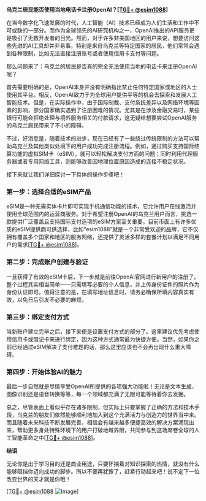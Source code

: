 **乌克兰居民能否使用当地电话卡注册OpenAI？[[TG💪+ @esim1088](https://t.me/s/esim1088)]**

在当今数字化飞速发展的时代，人工智能（AI）技术已经成为人们生活和工作中不可或缺的一部分。而作为全球领先的AI研究机构之一，OpenAI推出的API服务更是吸引了无数开发者的目光。然而，对于许多非美国地区的用户来说，想要访问这些先进的AI工具却并非易事。特别是来自乌克兰等特定国家的居民，他们常常会遇到各种限制，比如无法直接注册账号或者使用信用卡支付等问题。

那么问题来了：乌克兰的居民是否真的完全无法使用当地的电话卡来注册OpenAI呢？

首先需要明确的是，OpenAI本身并没有明确指出禁止任何特定国家或地区的人士使用其平台。相反，OpenAI致力于为全球用户提供平等的机会去探索和发展人工智能技术。但是，在实际操作中，由于国际制裁、支付系统差异以及网络环境等因素的影响，部分国家确实遇到了注册困难的情况。尤其是在涉及金融交易时，某些银行可能会拒绝处理与境外服务相关的付款请求，这无疑给想要尝试OpenAI服务的乌克兰居民带来了不小的障碍。

不过，好消息是，随着技术的进步，现在已经有了一些绕过传统限制的方法可以帮助乌克兰及其他类似处境下的用户成功完成注册流程。例如，通过购买支持国际结算功能的虚拟SIM卡（eSIM），就可以轻松解决支付方面的问题；同时利用代理服务器或者专用网络工具，则能够改善因地理位置原因造成的连接不稳定状况。

接下来就让我们详细探讨一下具体的操作步骤吧！

### 第一步：选择合适的eSIM产品

eSIM是一种无需实体卡片即可实现手机通信功能的技术，它允许用户在线激活并使用全球范围内的运营商服务。对于希望注册OpenAI的乌克兰用户而言，挑选一款提供广泛覆盖且支持国际支付选项的eSIM方案至关重要。目前市面上有许多优质的eSIM提供商可供选择，比如“esim1088”就是一个非常受欢迎的品牌，它不仅拥有覆盖多个国家和地区的服务网络，还提供了灵活多样的套餐计划以满足不同用户的需求[[TG💪+ @esim1088](https://t.me/s/esim1088)]。

### 第二步：完成账户创建与验证

一旦获得了有效的eSIM卡后，下一步就是前往OpenAI官网进行新用户的注册了。整个过程其实相当简单——只需填写必要的个人信息，并上传身份证件的照片作为身份认证即可。值得注意的是，在填写地址信息时，请务必确保所填内容真实有效，以免日后引发不必要的麻烦。

### 第三步：绑定支付方式

当新账户建立完毕之后，接下来便是设置支付方式的部分了。这里建议优先考虑使用信用卡或借记卡来进行绑定，因为这种方式通常最为快捷方便。当然，如果你之前已经通过eSIM解决了支付难题的话，那么这里应该也不会再出现什么重大障碍。

### 第四步：开始体验AI的魅力

最后一步自然就是尽情享受OpenAI所提供的各项强大功能啦！无论是文本生成、图像识别还是语音转换等等，每一个领域都充满了无限可能等待着你去发掘。

总之，尽管表面上看似乎存在诸多限制，但实际上只要掌握了正确的方法和技术手段，乌克兰的朋友们依然能够顺利地加入到这个充满活力与创造力的世界当中来。而且随着未来科技不断发展完善，相信会有越来越多便捷高效的解决方案涌现出来，帮助更多身处特殊环境下的用户打破地域界限，共同参与到这场席卷全球的人工智能革命之中[[TG💪+ @esim1088](https://t.me/s/esim1088)]。

**结语**

无论你是出于学习目的还是商业用途，只要怀揣着对知识探索的热情，就没有什么能够阻挡你迈向成功的脚步。所以不要再犹豫了，赶紧行动起来吧！说不定下一位改变世界的天才就是你哦！

[[TG💪+ @esim1088](https://t.me/s/esim1088) ![Image](https://i.postimg.cc/4NQfJmqS/Snipaste-2025-05-13-00-14-12.png)]